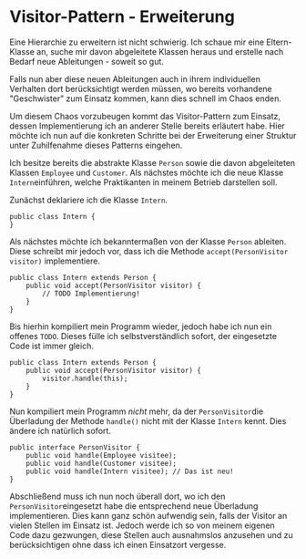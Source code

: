 # Visitor-Pattern - Erweiterung

Eine Hierarchie zu erweitern ist nicht schwierig. Ich schaue mir eine Eltern-Klasse an, suche mir davon abgeleitete Klassen heraus und erstelle nach Bedarf neue Ableitungen - soweit so gut.

Falls nun aber diese neuen Ableitungen auch in ihrem individuellen Verhalten dort berücksichtigt werden müssen, wo bereits vorhandene "Geschwister" zum Einsatz kommen, kann dies schnell im Chaos enden.

Um diesem Chaos vorzubeugen kommt das Visitor-Pattern zum Einsatz, dessen Implementierung ich an anderer Stelle bereits erläutert habe. Hier möchte ich nun auf die konkreten Schritte bei der Erweiterung einer Struktur unter Zuhilfenahme dieses Patterns eingehen.

Ich besitze bereits die abstrakte Klasse `Person` sowie die davon abgeleiteten Klassen `Employee` und `Customer`. Als nächstes möchte ich die neue Klasse `Intern`einführen, welche Praktikanten in meinem Betrieb darstellen soll.

Zunächst deklariere ich die Klasse `Intern`.

    public class Intern {
    }

Als nächstes möchte ich bekanntermaßen von der Klasse `Person` ableiten. Diese schreibt mir jedoch vor, dass ich die Methode `accept(PersonVisitor visitor)` implementiere.

    public class Intern extends Person {
        public void accept(PersonVisitor visitor) {
            // TODO Implementierung!
        }
    }

Bis hierhin kompiliert mein Programm wieder, jedoch habe ich nun ein offenes `TODO`. Dieses fülle ich selbstverständlich sofort, der eingesetzte Code ist immer gleich.

    public class Intern extends Person {
        public void accept(PersonVisitor visitor) {
            visitor.handle(this);
        }
    }

Nun kompiliert mein Programm _nicht_ mehr, da der `PersonVisitor`die Überladung der Methode `handle()` nicht mit der Klasse `Intern` kennt. Dies ändere ich natürlich sofort.

    public interface PersonVisitor {
        public void handle(Employee visitee);
        public void handle(Customer visitee);
        public void handle(Intern visitee); // Das ist neu!
    }

Abschließend muss ich nun noch überall dort, wo ich den `PersonVisitor`eingesetzt habe die entsprechend neue Überladung implementieren. Dies kann ganz schön aufwendig sein, falls der Visitor an vielen Stellen im Einsatz ist. Jedoch werde ich so von meinem eigenen Code dazu gezwungen, diese Stellen auch ausnahmslos anzusehen und zu berücksichtigen ohne dass ich einen Einsatzort vergesse.